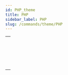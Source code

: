 ```yaml
---
id: PHP_theme
title: PHP
sidebar_label: PHP
slug: /commands/theme/PHP
---
```


|                                                                                                                 |
| --------------------------------------------------------------------------------------------------------------- |
| [<!-- INCLUDE #_command_.PHP Execute.Syntax -->](../../commands-legacy/php-execute.md)<br/>                     |
| [<!-- INCLUDE #_command_.PHP GET FULL RESPONSE.Syntax -->](../../commands-legacy/php-get-full-response.md)<br/> |
| [<!-- INCLUDE #_command_.PHP GET OPTION.Syntax -->](../../commands-legacy/php-get-option.md)<br/>               |
| [<!-- INCLUDE #_command_.PHP SET OPTION.Syntax -->](../../commands-legacy/php-set-option.md)<br/>               |
